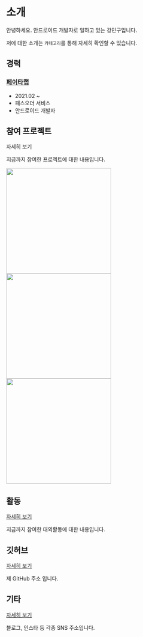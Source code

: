# 소개
안녕하세요. 안드로이드 개발자로 일하고 있는 강민구입니다.

저에 대한 소개는 ```카테고리```를 통해 자세히 확인할 수 있습니다.

## 경력

### [페이타랩](https://passorder.co.kr/)
- 2021.02 ~
- 패스오더 서비스
- 안드로이드 개발자

## 참여 프로젝트

자세히 보기

지금까지 참여한 프로젝트에 대한 내용입니다.

<img src ="https://user-images.githubusercontent.com/55642709/118575243-f9f32f00-b7c0-11eb-8d55-6f77505003ee.png" width ="280"> <img src ="https://user-images.githubusercontent.com/55642709/118575516-9fa69e00-b7c1-11eb-82fe-e1d8a7a38280.png" width ="280"> <img src = "https://user-images.githubusercontent.com/55642709/118575643-ee543800-b7c1-11eb-8a57-e0444e2e6245.jpeg" width ="280">

## 활동

[자세히 보기](./activities/activities.md)

지금까지 참여한 대외활동에 대한 내용입니다.

## 깃허브

[자세히 보기](https://github.com/kangmin1012)

제 GitHub 주소 입니다.

## 기타

[자세히 보기](./etc/etc.md)

블로그, 인스타 등 각종 SNS 주소입니다.